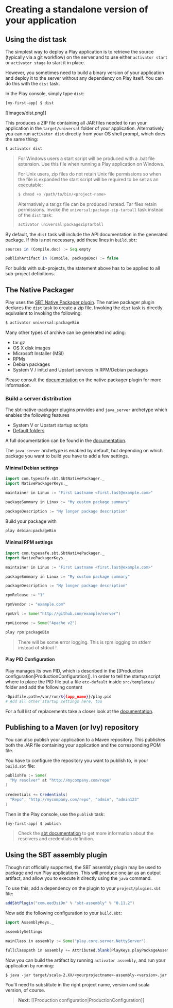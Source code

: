 <!--- Copyright (C) 2009-2013 Typesafe Inc. <http://www.typesafe.com> -->
# Creating a standalone version of your application

## Using the dist task

The simplest way to deploy a Play application is to retrieve the source (typically via a git workflow) on the server and to use either `activator start` or `activator stage` to start it in place.

However, you sometimes need to build a binary version of your application and deploy it to the server without any dependency on Play itself. You can do this with the `dist` task.

In the Play console, simply type `dist`:

```bash
[my-first-app] $ dist
```

[[images/dist.png]]

This produces a ZIP file containing all JAR files needed to run your application in the `target/universal` folder of your application. Alternatively you can run `activator dist` directly from your OS shell prompt, which does the same thing:

```bash
$ activator dist
```

> For Windows users a start script will be produced with a .bat file extension. Use this file when running a Play application on Windows.
>
> For Unix users, zip files do not retain Unix file permissions so when the file is expanded the start script will be required to be set as an executable:
>
> ```bash
> $ chmod +x /path/to/bin/<project-name>
> ```
>
> Alternatively a tar.gz file can be produced instead. Tar files retain permissions. Invoke the `universal:package-zip-tarball` task instead of the `dist` task:
>
> ```bash
> activator universal:packageZipTarball
> ```

By default, the `dist` task will include the API documentation in the generated package. If this is not necessary, add these lines in `build.sbt`:

```scala
sources in (Compile,doc) := Seq.empty

publishArtifact in (Compile, packageDoc) := false
```
For builds with sub-projects, the statement above has to be applied to all sub-project definitions.

## The Native Packager

Play uses the [SBT Native Packager plugin](http://www.scala-sbt.org/sbt-native-packager/). The native packager plugin declares the `dist` task to create a zip file. Invoking the `dist` task is directly equivalent to invoking the following:

```bash
$ activator universal:packageBin
```

Many other types of archive can be generated including:

* tar.gz
* OS X disk images
* Microsoft Installer (MSI)
* RPMs
* Debian packages
* System V / init.d and Upstart services in RPM/Debian packages

Please consult the [documentation](http://www.scala-sbt.org/sbt-native-packager) on the native packager plugin for more information.

### Build a server distribution

The sbt-native-packager plugins provides and `java_server` archetype which enables the following features

* System V or Upstart startup scripts
* [Default folders](http://www.scala-sbt.org/sbt-native-packager/GettingStartedServers/MyFirstProject.html#default-mappings)

A full documentation can be found in the [documentation](http://www.scala-sbt.org/sbt-native-packager/GettingStartedServers/index.html).

The `java_server` archetype is enabled by default, but depending on which package you want to build you have to add a few settings. 

#### Minimal Debian settings

```scala
import com.typesafe.sbt.SbtNativePackager._
import NativePackagerKeys._

maintainer in Linux := "First Lastname <first.last@example.com>"

packageSummary in Linux := "My custom package summary"

packageDescription := "My longer package description"
```

Build your package with

```bash
play debian:packageBin
```

#### Minimal RPM settings

```scala
import com.typesafe.sbt.SbtNativePackager._
import NativePackagerKeys._

maintainer in Linux := "First Lastname <first.last@example.com>"

packageSummary in Linux := "My custom package summary"

packageDescription := "My longer package description"

rpmRelease := "1"

rpmVendor := "example.com"

rpmUrl := Some("http://github.com/example/server")

rpmLicense := Some("Apache v2")
```

```bash
play rpm:packageBin
```

> There will be some error logging. This is rpm logging on stderr instead of stdout !

#### Play PID Configuration 

Play manages its own PID, which is described in the [[Production configuration|ProductionConfiguration]].  In order to tell the startup script where to place the PID file put a file `etc-default` inside `src/templates/` folder and add the following content

```bash
-Dpidfile.path=/var/run/${{app_name}}/play.pid
# Add all other startup settings here, too
```

For a full list of replacements take a closer look at the [documentation](http://www.scala-sbt.org/sbt-native-packager/GettingStartedServers/AddingConfiguration.html).


## Publishing to a Maven (or Ivy) repository

You can also publish your application to a Maven repository. This publishes both the JAR file containing your application and the corresponding POM file.

You have to configure the repository you want to publish to, in your `build.sbt` file:

```scala
publishTo := Some(
  "My resolver" at "http://mycompany.com/repo"
)
 
credentials += Credentials(
  "Repo", "http://mycompany.com/repo", "admin", "admin123"
)
```

Then in the Play console, use the `publish` task:

```bash
[my-first-app] $ publish
```

> Check the [sbt documentation](http://www.scala-sbt.org/release/docs/index.html) to get more information about the resolvers and credentials definition.

## Using the SBT assembly plugin

Though not officially supported, the SBT assembly plugin may be used to package and run Play applications.  This will produce one jar as an output artifact, and allow you to execute it directly using the `java` command.

To use this, add a dependency on the plugin to your `project/plugins.sbt` file:

```scala
addSbtPlugin("com.eed3si9n" % "sbt-assembly" % "0.11.2")
```

Now add the following configuration to your `build.sbt`:

```scala
import AssemblyKeys._

assemblySettings

mainClass in assembly := Some("play.core.server.NettyServer")

fullClasspath in assembly += Attributed.blank(PlayKeys.playPackageAssets.value)
```

Now you can build the artifact by running `activator assembly`, and run your application by running:

```
$ java -jar target/scala-2.XX/<yourprojectname>-assembly-<version>.jar
```

You'll need to substitute in the right project name, version and scala version, of course.

> **Next:** [[Production configuration|ProductionConfiguration]]
